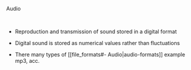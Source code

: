 
Audio

 

-   Reproduction and transmission of sound stored in a digital format

-   Digital sound is stored as numerical values rather than fluctuations

- There many types of  [[file_formats#- Audio|audio-formats]] example mp3, acc.
